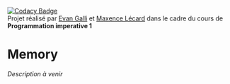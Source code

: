 [![Codacy Badge](https://app.codacy.com/project/badge/Grade/b0442d23f7fa4098ba6f658824359a98)](https://www.codacy.com/gh/Other-Project/PeiP1-Memory/dashboard?utm_source=github.com&amp;utm_medium=referral&amp;utm_content=Other-Project/PeiP1-Memory&amp;utm_campaign=Badge_Grade)  
Projet réalisé par [Evan Galli](https://github.com/06Games) et [Maxence Lécard](https://github.com/Maxence83170) dans le cadre du cours de **Programmation imperative 1**
# Memory
*Description à venir*
